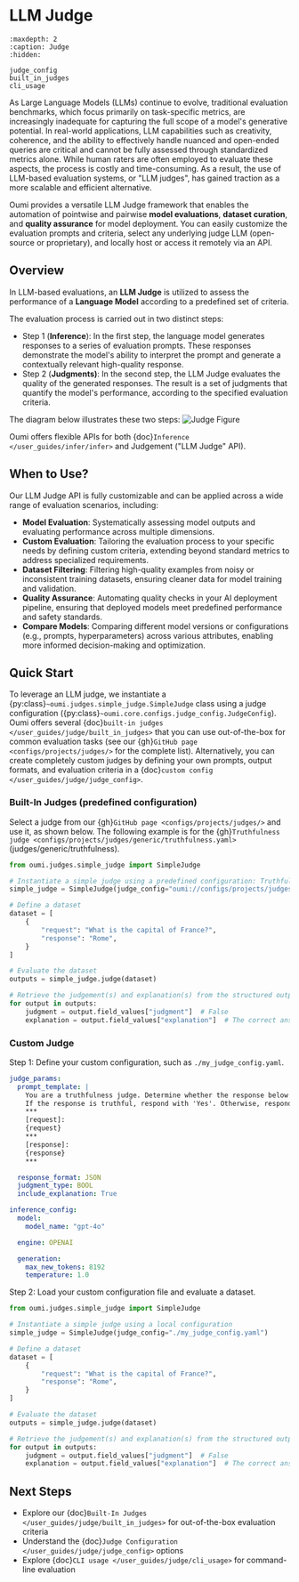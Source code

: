 # LLM Judge

```{toctree}
:maxdepth: 2
:caption: Judge
:hidden:

judge_config
built_in_judges
cli_usage
```

As Large Language Models (LLMs) continue to evolve, traditional evaluation benchmarks, which focus primarily on task-specific metrics, are increasingly inadequate for capturing the full scope of a model's generative potential. In real-world applications, LLM capabilities such as creativity, coherence, and the ability to effectively handle nuanced and open-ended queries are critical and cannot be fully assessed through standardized metrics alone. While human raters are often employed to evaluate these aspects, the process is costly and time-consuming. As a result, the use of LLM-based evaluation systems, or "LLM judges", has gained traction as a more scalable and efficient alternative.

Oumi provides a versatile LLM Judge framework that enables the automation of pointwise and pairwise **model evaluations**, **dataset curation**, and **quality assurance** for model deployment. You can easily customize the evaluation prompts and criteria, select any underlying judge LLM (open-source or proprietary), and locally host or access it remotely via an API.

## Overview

In LLM-based evaluations, an **LLM Judge** is utilized to assess the performance of a **Language Model** according to a predefined set of criteria.

The evaluation process is carried out in two distinct steps:

- Step 1 (**Inference**): In the first step, the language model generates responses to a series of evaluation prompts. These responses demonstrate the model's ability to interpret the prompt and generate a contextually relevant high-quality response.
- Step 2 (**Judgments)**: In the second step, the LLM Judge evaluates the quality of the generated responses. The result is a set of judgments that quantify the model's performance, according to the specified evaluation criteria.

The diagram below illustrates these two steps:
![Judge Figure](/_static/judge/judge_figure.svg)

Oumi offers flexible APIs for both {doc}`Inference </user_guides/infer/infer>` and Judgement ("LLM Judge" API).

## When to Use?

Our LLM Judge API is fully customizable and can be applied across a wide range of evaluation scenarios, including:

- **Model Evaluation**: Systematically assessing model outputs and evaluating performance across multiple dimensions.
- **Custom Evaluation**: Tailoring the evaluation process to your specific needs by defining custom criteria, extending beyond standard metrics to address specialized requirements.
- **Dataset Filtering**: Filtering high-quality examples from noisy or inconsistent training datasets, ensuring cleaner data for model training and validation.
- **Quality Assurance**: Automating quality checks in your AI deployment pipeline, ensuring that deployed models meet predefined performance and safety standards.
- **Compare Models**: Comparing different model versions or configurations (e.g., prompts, hyperparameters) across various attributes, enabling more informed decision-making and optimization.

## Quick Start

To leverage an LLM judge, we instantiate a {py:class}`~oumi.judges.simple_judge.SimpleJudge` class using a judge configuration ({py:class}`~oumi.core.configs.judge_config.JudgeConfig`). Oumi offers several {doc}`built-in judges </user_guides/judge/built_in_judges>` that you can use out-of-the-box for common evaluation tasks (see our {gh}`GitHub page <configs/projects/judges/>` for the complete list). Alternatively, you can create completely custom judges by defining your own prompts, output formats, and evaluation criteria in a {doc}`custom config </user_guides/judge/judge_config>`.

### Built-In Judges (predefined configuration)

Select a judge from our {gh}`GitHub page <configs/projects/judges/>` and use it, as shown below. The following example is for the {gh}`Truthfulness judge <configs/projects/judges/generic/truthfulness.yaml>` (judges/generic/truthfulness).
```python
from oumi.judges.simple_judge import SimpleJudge

# Instantiate a simple judge using a predefined configuration: Truthfulness
simple_judge = SimpleJudge(judge_config="oumi://configs/projects/judges/generic/truthfulness.yaml")

# Define a dataset
dataset = [
    {
        "request": "What is the capital of France?",
        "response": "Rome",
    }
]

# Evaluate the dataset
outputs = simple_judge.judge(dataset)

# Retrieve the judgement(s) and explanation(s) from the structured output(s)
for output in outputs:
    judgment = output.field_values["judgment"]  # False
    explanation = output.field_values["explanation"]  # The correct answer is Paris.
```

### Custom Judge

Step 1: Define your custom configuration, such as `./my_judge_config.yaml`.
```yaml
judge_params:
  prompt_template: |
    You are a truthfulness judge. Determine whether the response below is factually accurate.
    If the response is truthful, respond with 'Yes'. Otherwise, respond with 'No'.
    ***
    [request]:
    {request}
    ***
    [response]:
    {response}
    ***

  response_format: JSON
  judgment_type: BOOL
  include_explanation: True

inference_config:
  model:
    model_name: "gpt-4o"

  engine: OPENAI

  generation:
    max_new_tokens: 8192
    temperature: 1.0
```

Step 2: Load your custom configuration file and evaluate a dataset.
```python
from oumi.judges.simple_judge import SimpleJudge

# Instantiate a simple judge using a local configuration
simple_judge = SimpleJudge(judge_config="./my_judge_config.yaml")

# Define a dataset
dataset = [
    {
        "request": "What is the capital of France?",
        "response": "Rome",
    }
]

# Evaluate the dataset
outputs = simple_judge.judge(dataset)

# Retrieve the judgement(s) and explanation(s) from the structured output(s)
for output in outputs:
    judgment = output.field_values["judgment"]  # False
    explanation = output.field_values["explanation"]  # The correct answer is Paris.
```

## Next Steps
- Explore our {doc}`Built-In Judges </user_guides/judge/built_in_judges>` for out-of-the-box evaluation criteria
- Understand the {doc}`Judge Configuration </user_guides/judge/judge_config>` options
- Explore {doc}`CLI usage </user_guides/judge/cli_usage>` for command-line evaluation
